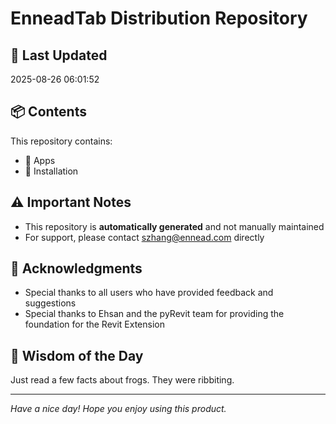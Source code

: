 # EnneadTab Distribution Repository

## 📅 Last Updated
2025-08-26 06:01:52



## 📦 Contents
This repository contains:
- 📂 Apps
- 📂 Installation

## ⚠️ Important Notes
- This repository is **automatically generated** and not manually maintained
- For support, please contact szhang@ennead.com directly

## 🙏 Acknowledgments
- Special thanks to all users who have provided feedback and suggestions
- Special thanks to Ehsan and the pyRevit team for providing the foundation for the Revit Extension

## 💭 Wisdom of the Day
Just read a few facts about frogs. They were ribbiting.

---
*Have a nice day! Hope you enjoy using this product.*
